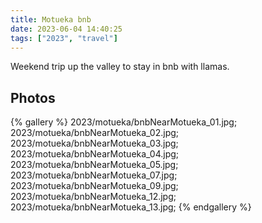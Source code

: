```yaml
---
title: Motueka bnb
date: 2023-06-04 14:40:25
tags: ["2023", "travel"]
---
```


Weekend trip up the valley to stay in bnb with llamas. 

## Photos

{% gallery %}
2023/motueka/bnbNearMotueka_01.jpg;
2023/motueka/bnbNearMotueka_02.jpg;
2023/motueka/bnbNearMotueka_03.jpg;
2023/motueka/bnbNearMotueka_04.jpg;
2023/motueka/bnbNearMotueka_05.jpg;
2023/motueka/bnbNearMotueka_07.jpg;
2023/motueka/bnbNearMotueka_09.jpg;
2023/motueka/bnbNearMotueka_12.jpg;
2023/motueka/bnbNearMotueka_13.jpg;
{% endgallery %}

